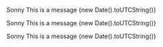 <p className="chat__message chat__reciever">
                    <spam className="chat__name"> Sonny </spam>
                    This is a message 
                    <spam className="chat__timestamp"> {new Date().toUTCString()} </spam>
                </p>
<p className="chat__message chat__reciever">
                    <spam className="chat__name"> Sonny </spam>
                    This is a message 
                    <spam className="chat__timestamp"> {new Date().toUTCString()} </spam>
                </p>

<p className="chat__message">
        <spam className="chat__name"> Sonny </spam>
                    This is a message 
                    <spam className="chat__timestamp"> {new Date().toUTCString()} </spam>
                </p>